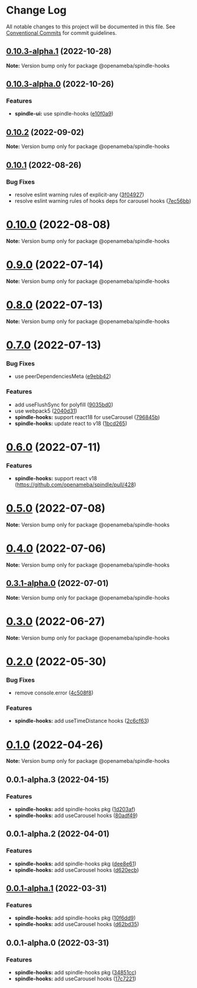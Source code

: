 # Change Log

All notable changes to this project will be documented in this file.
See [Conventional Commits](https://conventionalcommits.org) for commit guidelines.

## [0.10.3-alpha.1](https://github.com/openameba/spindle/compare/@openameba/spindle-hooks@0.10.3-alpha.0...@openameba/spindle-hooks@0.10.3-alpha.1) (2022-10-28)

**Note:** Version bump only for package @openameba/spindle-hooks





## [0.10.3-alpha.0](https://github.com/openameba/spindle/compare/@openameba/spindle-hooks@0.10.2...@openameba/spindle-hooks@0.10.3-alpha.0) (2022-10-26)


### Features

* **spindle-ui:** use spindle-hooks ([e10f0a9](https://github.com/openameba/spindle/commit/e10f0a97ec73d0fc7b0fc6ccb35c9e3c7b8a4543))





## [0.10.2](https://github.com/openameba/spindle/compare/@openameba/spindle-hooks@0.10.1...@openameba/spindle-hooks@0.10.2) (2022-09-02)

**Note:** Version bump only for package @openameba/spindle-hooks





## [0.10.1](https://github.com/openameba/spindle/compare/@openameba/spindle-hooks@0.10.0...@openameba/spindle-hooks@0.10.1) (2022-08-26)


### Bug Fixes

* resolve eslint warning rules of explicit-any ([3f04927](https://github.com/openameba/spindle/commit/3f049270d5b643aa1a0095eadc571b57ef4c1111))
* resolve eslint warning rules of hooks deps for carousel hooks ([7ec56bb](https://github.com/openameba/spindle/commit/7ec56bb492369032fcf52d5484c0abe668e4d31a))





# [0.10.0](https://github.com/openameba/spindle/compare/@openameba/spindle-hooks@0.9.0...@openameba/spindle-hooks@0.10.0) (2022-08-08)

**Note:** Version bump only for package @openameba/spindle-hooks





# [0.9.0](https://github.com/openameba/spindle/compare/@openameba/spindle-hooks@0.8.0...@openameba/spindle-hooks@0.9.0) (2022-07-14)

**Note:** Version bump only for package @openameba/spindle-hooks





# [0.8.0](https://github.com/openameba/spindle/compare/@openameba/spindle-hooks@0.7.0...@openameba/spindle-hooks@0.8.0) (2022-07-13)

**Note:** Version bump only for package @openameba/spindle-hooks





# [0.7.0](https://github.com/openameba/spindle/compare/@openameba/spindle-hooks@0.5.0...@openameba/spindle-hooks@0.7.0) (2022-07-13)


### Bug Fixes

* use peerDependenciesMeta ([e9ebb42](https://github.com/openameba/spindle/commit/e9ebb425945353c0d4da182776803e0e6f7213c2))


### Features

* add useFlushSync for polyfill ([9035bd0](https://github.com/openameba/spindle/commit/9035bd0f0dd68f88753d1041fc2dec34d35b4749))
* use webpack5 ([2040d31](https://github.com/openameba/spindle/commit/2040d310b255d40126729253922aa31c2626c991))
* **spindle-hooks:** support react18 for useCarousel ([796845b](https://github.com/openameba/spindle/commit/796845bd5f5e355f0948207f58ab688932d8e65a))
* **spindle-hooks:** update react to v18 ([1bcd265](https://github.com/openameba/spindle/commit/1bcd2657d5bceb853df4166a062f7f0174ee03d1))





# [0.6.0](https://github.com/openameba/spindle/compare/@openameba/spindle-hooks@0.5.0...@openameba/spindle-hooks@0.6.0) (2022-07-11)


### Features

* **spindle-hooks:** support react v18 (https://github.com/openameba/spindle/pull/428)





# [0.5.0](https://github.com/openameba/spindle/compare/@openameba/spindle-hooks@0.4.0...@openameba/spindle-hooks@0.5.0) (2022-07-08)

**Note:** Version bump only for package @openameba/spindle-hooks





# [0.4.0](https://github.com/openameba/spindle/compare/@openameba/spindle-hooks@0.3.0...@openameba/spindle-hooks@0.4.0) (2022-07-06)

**Note:** Version bump only for package @openameba/spindle-hooks





## [0.3.1-alpha.0](https://github.com/openameba/spindle/compare/@openameba/spindle-hooks@0.3.0...@openameba/spindle-hooks@0.3.1-alpha.0) (2022-07-01)

**Note:** Version bump only for package @openameba/spindle-hooks





# [0.3.0](https://github.com/openameba/spindle/compare/@openameba/spindle-hooks@0.2.0...@openameba/spindle-hooks@0.3.0) (2022-06-27)

**Note:** Version bump only for package @openameba/spindle-hooks





# [0.2.0](https://github.com/openameba/spindle/compare/@openameba/spindle-hooks@0.1.0...@openameba/spindle-hooks@0.2.0) (2022-05-30)


### Bug Fixes

* remove console.error ([4c508f8](https://github.com/openameba/spindle/commit/4c508f8075c934839a50bd835c90e07f823f21d0))


### Features

* **spindle-hooks:** add useTimeDistance hooks ([2c6cf63](https://github.com/openameba/spindle/commit/2c6cf6310eb336a228ee6808517681037dbd1fbc))





# [0.1.0](https://github.com/openameba/spindle/compare/@openameba/spindle-hooks@0.0.1-alpha.3...@openameba/spindle-hooks@0.1.0) (2022-04-26)

**Note:** Version bump only for package @openameba/spindle-hooks





## 0.0.1-alpha.3 (2022-04-15)


### Features

* **spindle-hooks:** add spindle-hooks pkg ([1d203af](https://github.com/openameba/spindle/commit/1d203afca4d89392183e96d95bc3fdecdf1cc291))
* **spindle-hooks:** add useCarousel hooks ([80adf49](https://github.com/openameba/spindle/commit/80adf49da1a7ef2920a9230b155e0834a472f419))





## 0.0.1-alpha.2 (2022-04-01)


### Features

* **spindle-hooks:** add spindle-hooks pkg ([dee8e61](https://github.com/openameba/spindle/commit/dee8e6173aa7a6f05d6edb855503445fcee54154))
* **spindle-hooks:** add useCarousel hooks ([d620ecb](https://github.com/openameba/spindle/commit/d620ecbc075f466273f545d666152f8aba879bfb))





## [0.0.1-alpha.1](https://github.com/openameba/spindle/compare/@openameba/spindle-hooks@0.0.1-alpha.0...@openameba/spindle-hooks@0.0.1-alpha.1) (2022-03-31)


### Features

* **spindle-hooks:** add spindle-hooks pkg ([10f6dd9](https://github.com/openameba/spindle/commit/10f6dd91e5e761d4d48b49539651ac3b6c4c029a))
* **spindle-hooks:** add useCarousel hooks ([d62bd35](https://github.com/openameba/spindle/commit/d62bd353bcf02a38a77a91e7374ce12ba672773c))





## 0.0.1-alpha.0 (2022-03-31)


### Features

* **spindle-hooks:** add spindle-hooks pkg ([34851cc](https://github.com/openameba/spindle/commit/34851ccda29e972932180b90a5e3b6559aed94a2))
* **spindle-hooks:** add useCarousel hooks ([17c7221](https://github.com/openameba/spindle/commit/17c7221291d5dc0942e40dce4d0235df556ed6e2))
